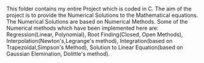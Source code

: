 This folder contains my entire Project which is coded in C.
The aim of the project is to provide the Numerical Solutions to the Mathematical equations. The Numerical Solutions are based on Numerical Methods.
Some of the Numerical methods which have been implemented here are: Regression(Linear, Polynomial), Root Finding(Closed, Open Methods), Interpolation(Newton's,Legrange's method), Integration(based on Trapezoidal,Simpson's Method), Solution to Linear Equation(based on Gaussian Elemination, Dolittle's method).

